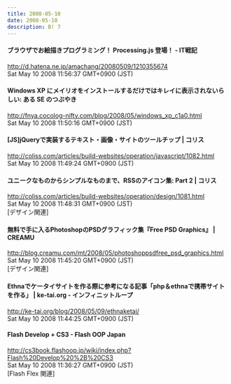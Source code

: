 ```yaml
---
title: 2008-05-10
date: 2008-05-10
description: B! 7
---
```


####  ブラウザでお絵描きプログラミング！ Processing.js 登場！ - IT戦記
http://d.hatena.ne.jp/amachang/20080509/1210355674<br>
Sat May 10 2008 11:56:37 GMT+0900 (JST)<br>


#### Windows XP にメイリオをインストールするだけではキレイに表示されないらしい: ある SE のつぶやき
http://fnya.cocolog-nifty.com/blog/2008/05/windows_xp_c1a0.html<br>
Sat May 10 2008 11:50:16 GMT+0900 (JST)<br>


####   [JS]jQueryで実装するテキスト・画像・サイトのツールチップ | コリス
http://coliss.com/articles/build-websites/operation/javascript/1082.html<br>
Sat May 10 2008 11:49:24 GMT+0900 (JST)<br>


####   ユニークなものからシンプルなものまで、RSSのアイコン集: Part 2 | コリス
http://coliss.com/articles/build-websites/operation/design/1081.html<br>
Sat May 10 2008 11:48:31 GMT+0900 (JST)<br>
[デザイン関連]


#### 無料で手に入るPhotoshopのPSDグラフィック集『Free PSD Graphics』 | CREAMU
http://blog.creamu.com/mt/2008/05/photoshoppsdfree_psd_graphics.html<br>
Sat May 10 2008 11:45:20 GMT+0900 (JST)<br>
[デザイン関連]


#### Ethnaでケータイサイトを作る際に参考になる記事「php＆ethnaで携帯サイトを作る」 | ke-tai.org - インフィニットループ
http://ke-tai.org/blog/2008/05/09/ethnaketai/<br>
Sat May 10 2008 11:44:25 GMT+0900 (JST)<br>


#### Flash Develop + CS3 - Flash OOP Japan
http://cs3book.flashoop.jp/wiki/index.php?Flash%20Develop%20%2B%20CS3<br>
Sat May 10 2008 11:36:27 GMT+0900 (JST)<br>
[Flash Flex 関連]


